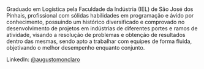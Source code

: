 
# 

Graduado em Logística pela Faculdade da Indústria (IEL) de São José dos Pinhais, profissional com sólidas habilidades em programação e ávido por conhecimento, possuindo um histórico diversificado e comprovado no desenvolvimento de projetos em indústrias de diferentes portes e ramos de atividade, visando a resolução de problemas e obtenção de resultados dentro das mesmas, sendo apto a trabalhar com equipes de forma fluida, objetivando o melhor desempenho enquanto conjunto.

LinkedIn: [@augustomonclaro](https://linkedin.com/in/augustomonclaro)

